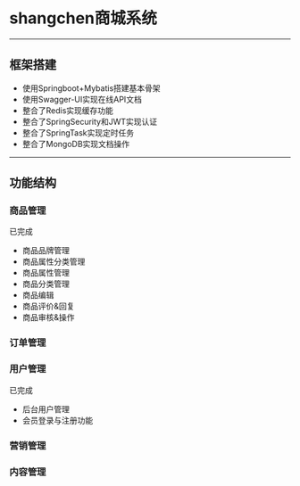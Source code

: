 # shangchen商城系统
***
## 框架搭建
* 使用Springboot+Mybatis搭建基本骨架
* 使用Swagger-UI实现在线API文档
* 整合了Redis实现缓存功能
* 整合了SpringSecurity和JWT实现认证
* 整合了SpringTask实现定时任务
* 整合了MongoDB实现文档操作
***
## 功能结构
### 商品管理
已完成
* 商品品牌管理
* 商品属性分类管理
* 商品属性管理
* 商品分类管理
* 商品编辑
* 商品评价&回复
* 商品审核&操作
### 订单管理
### 用户管理
已完成
* 后台用户管理
* 会员登录与注册功能
### 营销管理
### 内容管理